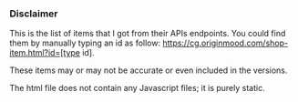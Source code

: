 ### Disclaimer

This is the list of items that I got from their APIs endpoints. You could find them by manually typing an id as follow: https://cg.originmood.com/shop-item.html?id=[type id]. 

These items may or may not be accurate or even included in the versions. 

The html file does not contain any Javascript files; it is purely static.

